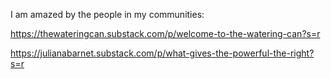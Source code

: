 I am amazed by the people in my communities:

https://thewateringcan.substack.com/p/welcome-to-the-watering-can?s=r

https://julianabarnet.substack.com/p/what-gives-the-powerful-the-right?s=r